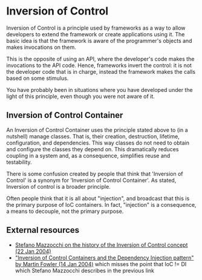 # Inversion of Control

Inversion of Control is a principle used by frameworks as a way to allow developers to extend the framework or create
applications using it. The basic idea is that the framework is aware of the programmer's objects and makes invocations
on them.

This is the opposite of using an API, where the developer's code makes the invocations to the API code. Hence,
frameworks invert the control: it is not the developer code that is in charge, instead the framework makes the calls
based on some stimulus.

You have probably been in situations where you have developed under the light of this principle, even though you were
not aware of it.

## Inversion of Control Container

An Inversion of Control Container uses the principle stated above to (in a nutshell) manage classes. That is, their
creation, destruction, lifetime, configuration, and dependencies. This way classes do not need to obtain and configure
the classes they depend on. This dramatically reduces coupling in a system and, as a consequence, simplifies reuse and
testability.

There is some confusion created by people that think that 'Inversion of Control' is a synonym for 'Inversion of Control
Container'. As stated, Inversion of control is a broader principle.

Often people think that it is all about "injection", and broadcast that this is the primary purpose of IoC containers.
In fact, "injection" is a consequence, a means to decouple, not the primary purpose.

## External resources

* [Stefano Mazzocchi on the history of the Inversion of Control concept (22 Jan 2004)](https://web.archive.org/web/20040202120126/http://www.betaversion.org/~stefano/linotype/news/38/)
* ["Inversion of Control Containers and the Dependency Injection pattern" by Martin Fowler (14 Jan 2004)](http://www.martinfowler.com/articles/injection.html)
  which misses the point that IoC != DI which Stefano Mazzocchi describes in the previous link
